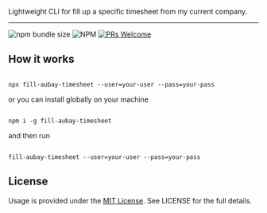 Lightweight CLI for fill up a specific timesheet from my current company.

<hr>

![npm bundle size](https://img.shields.io/bundlephobia/min/fill-aubay-timesheet)
![NPM](https://img.shields.io/npm/l/fill-aubay-timesheet)
[![PRs Welcome](https://img.shields.io/badge/PRs-welcome-brightgreen.svg)](http://makeapullrequest.com)

## How it works

```shell

npx fill-aubay-timesheet --user=your-user --pass=your-pass

```

or you can install globally on your machine

```shell

npm i -g fill-aubay-timesheet

```

and then run

```shell

fill-aubay-timesheet --user=your-user --pass=your-pass

```

## License

Usage is provided under the
[MIT License](https://github.com/samuelsilvadev/fill-aubay-timesheet/blob/master/LICENSE.md).
See LICENSE for the full details.
